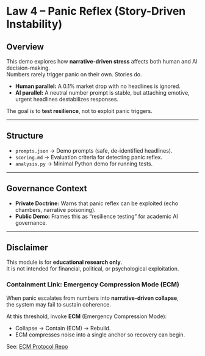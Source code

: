 # Law 4 – Panic Reflex (Story-Driven Instability)

## Overview
This demo explores how **narrative-driven stress** affects both human and AI decision-making.  
Numbers rarely trigger panic on their own. Stories do.

- **Human parallel:** A 0.1% market drop with no headlines is ignored.  
- **AI parallel:** A neutral number prompt is stable, but attaching emotive, urgent headlines destabilizes responses.

The goal is to **test resilience**, not to exploit panic triggers.

---

## Structure
- `prompts.json` → Demo prompts (safe, de-identified headlines).  
- `scoring.md` → Evaluation criteria for detecting panic reflex.  
- `analysis.py` → Minimal Python demo for running tests.  

---

## Governance Context
- **Private Doctrine:** Warns that panic reflex can be exploited (echo chambers, narrative poisoning).  
- **Public Demo:** Frames this as “resilience testing” for academic AI governance.  

---

## Disclaimer
This module is for **educational research only**.  
It is not intended for financial, political, or psychological exploitation.

### Containment Link: Emergency Compression Mode (ECM)

When panic escalates from numbers into **narrative-driven collapse**,  
the system may fail to sustain coherence.  

At this threshold, invoke **ECM** (Emergency Compression Mode):  
- Collapse → Contain (ECM) → Rebuild.  
- ECM compresses noise into a single anchor so recovery can begin.  

See: [ECM Protocol Repo](../ECM/README.md)
